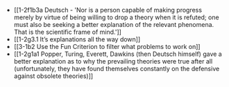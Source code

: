 - [[1-2f1b3a Deutsch - 'Nor is a person capable of making progress merely by virtue of being willing to drop a theory when it is refuted; one must also be seeking a better explanation of the relevant phenomena. That is the scientific frame of mind.']]
- [[1-2g3.1 It’s explanations all the way down]]
- [[3-1b2 Use the Fun Criterion to filter what problems to work on]]
- [[1-2g1a1 Popper, Turing, Everett, Dawkins (then Deutsch himself) gave a better explanation as to why the prevailing theories were true after all (unfortunately, they have found themselves constantly on the defensive against obsolete theories)]]